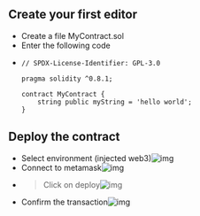 ## Create your first editor

* Create a file MyContract.sol
* Enter the following code
* ```
  // SPDX-License-Identifier: GPL-3.0

  pragma solidity ^0.8.1;

  contract MyContract {
      string public myString = 'hello world';
  }
  ```

## Deploy the contract

* Select environment (injected web3)![img](https://ethereum-blockchain-developer.com/002-first-smart-contract/images/2021-01-30-17-38-36.png)
* Connect to metamask![img](https://ethereum-blockchain-developer.com/002-first-smart-contract/images/2021-01-30-17-40-06.png)
* > Click on deploy![img](https://ethereum-blockchain-developer.com/002-first-smart-contract/images/2021-01-30-17-44-51.png)
  >
* Confirm the transaction![img](https://ethereum-blockchain-developer.com/002-first-smart-contract/images/2021-01-30-17-46-45.png)
